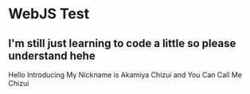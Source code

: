 # WebJS Test 

## I'm still just learning to code a little so please understand hehe

Hello Introducing My Nickname is Akamiya Chizui and You Can Call Me Chizui
